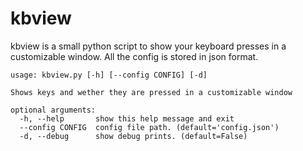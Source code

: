 # kbview
kbview is a small python script to show your keyboard presses in a customizable window. All the config is stored in json format.

```
usage: kbview.py [-h] [--config CONFIG] [-d]

Shows keys and wether they are pressed in a customizable window

optional arguments:
  -h, --help       show this help message and exit
  --config CONFIG  config file path. (default='config.json')
  -d, --debug      show debug prints. (default=False)
```